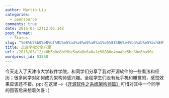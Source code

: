 ```yaml
---
author: Martin Liu
categories:
  - opensource
comments: true
date: 2015-03-12T12:05:14Z
post_format:
  - Status
slug: "%e8%b5%b0%e8%bf%9b%e5%ad%a6%e6%a0%a1%e5%88%86%e4%ba%ab%e5%bc%80%e6%ba%90"
title: 走进学校分享开源
url: /2015/03/12/e8b5b0e8bf9be5ada6e6a0a1e58886e4baabe5bc80e6ba90/
wordpress_id: 53558
---
```


今天走入了天津市大学软件学院，和同学们分享了我对开源软件的一些看法和经历；很多同学对如何成为架构师感兴趣。全程学生们没有玩手机和睡觉的，感觉效果应该还不错。ppt 在这里-->《[开源软件之系统架构师篇》](http://7bv9gn.com1.z0.glb.clouddn.com/wp-content/uploads/2015/03/开源软件之系统架构师篇.pdf)可惜对其中一个同学的回答后来想着欠妥 :(
